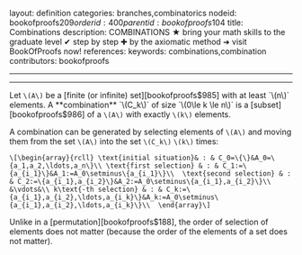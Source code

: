 layout: definition
categories: branches,combinatorics
nodeid: bookofproofs$209
orderid: 400
parentid: bookofproofs$104
title: Combinations
description: COMBINATIONS ★ bring your math skills to the graduate level ✔ step by step ✚ by the axiomatic method ➜ visit BookOfProofs now!
references: 
keywords: combinations,combination
contributors: bookofproofs

---


---

Let `\(A\)` be a [finite (or infinite) set][bookofproofs$985] with at least `\(n\)` elements. A **combination** `\(C_k\)` of size `\(0\le k \le n\)` is a [subset][bookofproofs$986] of a `\(A\)` with exactly `\(k\)` elements. 

A combination can be generated by selecting elements of `\(A\)` and moving them from the set `\(A\)` into the set `\(C_k\)` `\(k\)` times:

`\[\begin{array}{rcll}
\text{initial situation}& : & C_0=\{\}&A_0=\{a_1,a_2,\ldots,a_n\}\\
\text{first selection} & : & C_1:=\{a_{i_1}\}&A_1:=A_0\setminus\{a_{i_1}\}\\ 
\text{second selection} & : & C_2:=\{a_{i_1},a_{i_2}\}&A_2:=A_0\setminus\{a_{i_1},a_{i_2}\}\\ 
&\vdots&\\
k\text{-th selection} & : & C_k:=\{a_{i_1},a_{i_2},\ldots,a_{i_k}\}&A_k:=A_0\setminus\{a_{i_1},a_{i_2},\ldots,a_{i_k}\}\\ 
\end{array}\]`

Unlike in a [permutation][bookofproofs$188], the order of selection of elements does not matter (because the order of the elements of a set does not matter).
